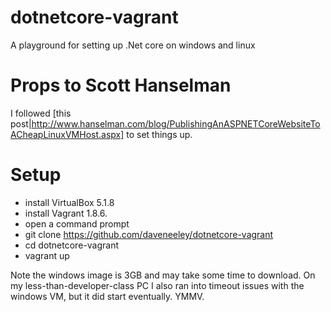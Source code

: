 # dotnetcore-vagrant
A playground for setting up .Net core on windows and linux

# Props to Scott Hanselman
I followed [this post|http://www.hanselman.com/blog/PublishingAnASPNETCoreWebsiteToACheapLinuxVMHost.aspx] to set things up.

# Setup
- install VirtualBox 5.1.8 
- install Vagrant 1.8.6.
- open a command prompt
- git clone https://github.com/daveneeley/dotnetcore-vagrant
- cd dotnetcore-vagrant
- vagrant up

Note the windows image is 3GB and may take some time to download. On my less-than-developer-class PC I also ran into timeout issues with the windows VM, but it did start eventually. YMMV.



